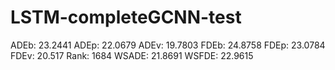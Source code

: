 # LSTM-completeGCNN-test

ADEb: 23.2441
ADEp: 22.0679
ADEv: 19.7803
FDEb: 24.8758
FDEp: 23.0784
FDEv: 20.517
Rank: 1684
WSADE: 21.8691
WSFDE: 22.9615
